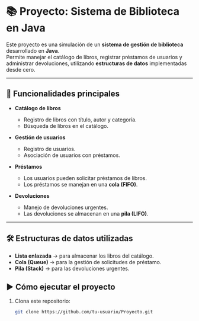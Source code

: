# 📚 Proyecto: Sistema de Biblioteca en Java

Este proyecto es una simulación de un **sistema de gestión de biblioteca** desarrollado en **Java**.  
Permite manejar el catálogo de libros, registrar préstamos de usuarios y administrar devoluciones, utilizando **estructuras de datos** implementadas desde cero.

---

## 🚀 Funcionalidades principales

- **Catálogo de libros**
  - Registro de libros con título, autor y categoría.
  - Búsqueda de libros en el catálogo.

- **Gestión de usuarios**
  - Registro de usuarios.
  - Asociación de usuarios con préstamos.

- **Préstamos**
  - Los usuarios pueden solicitar préstamos de libros.
  - Los préstamos se manejan en una **cola (FIFO)**.

- **Devoluciones**
  - Manejo de devoluciones urgentes.
  - Las devoluciones se almacenan en una **pila (LIFO)**.

---

## 🛠️ Estructuras de datos utilizadas

- **Lista enlazada** → para almacenar los libros del catálogo.  
- **Cola (Queue)** → para la gestión de solicitudes de préstamo.  
- **Pila (Stack)** → para las devoluciones urgentes.


## ▶️ Cómo ejecutar el proyecto

1. Clona este repositorio:
   ```bash
   git clone https://github.com/tu-usuario/Proyecto.git
